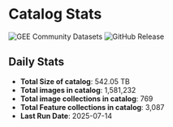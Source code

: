 # Catalog Stats

![GEE Community Datasets](https://img.shields.io/endpoint?url=https://gist.githubusercontent.com/samapriya/34bc0c1280d475d3a69e3b60a706226e/raw/community.json)
![GitHub Release](https://img.shields.io/github/v/release/samapriya/awesome-gee-community-datasets)

## Daily Stats

<!-- START_MARKER -->
* **Total Size of catalog**: 542.05 TB
* **Total images in catalog**: 1,581,232
* **Total image collections in catalog**: 769
* **Total Feature collections in catalog**: 3,087
* **Last Run Date**: 2025-07-14
<!-- END_MARKER -->
